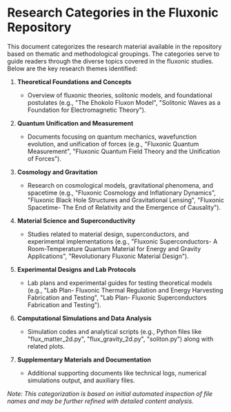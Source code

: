 # Research Categories in the Fluxonic Repository

This document categorizes the research material available in the repository based on thematic and methodological groupings. The categories serve to guide readers through the diverse topics covered in the fluxonic studies. Below are the key research themes identified:

1. **Theoretical Foundations and Concepts**
   - Overview of fluxonic theories, solitonic models, and foundational postulates (e.g., "The Ehokolo Fluxon Model", "Solitonic Waves as a Foundation for Electromagnetic Theory").

2. **Quantum Unification and Measurement**
   - Documents focusing on quantum mechanics, wavefunction evolution, and unification of forces (e.g., "Fluxonic Quantum Measurement", "Fluxonic Quantum Field Theory and the Unification of Forces").

3. **Cosmology and Gravitation**
   - Research on cosmological models, gravitational phenomena, and spacetime (e.g., "Fluxonic Cosmology and Inflationary Dynamics", "Fluxonic Black Hole Structures and Gravitational Lensing", "Fluxonic Spacetime- The End of Relativity and the Emergence of Causality").

4. **Material Science and Superconductivity**
   - Studies related to material design, superconductors, and experimental implementations (e.g., "Fluxonic Superconductors- A Room-Temperature Quantum Material for Energy and Gravity Applications", "Revolutionary Fluxonic Material Design").

5. **Experimental Designs and Lab Protocols**
   - Lab plans and experimental guides for testing theoretical models (e.g., "Lab Plan- Fluxonic Thermal Regulation and Energy Harvesting Fabrication and Testing", "Lab Plan- Fluxonic Superconductors Fabrication and Testing").

6. **Computational Simulations and Data Analysis**
   - Simulation codes and analytical scripts (e.g., Python files like "flux_matter_2d.py", "flux_gravity_2d.py", "soliton.py") along with related plots.

7. **Supplementary Materials and Documentation**
   - Additional supporting documents like technical logs, numerical simulations output, and auxiliary files.

*Note: This categorization is based on initial automated inspection of file names and may be further refined with detailed content analysis.* 